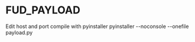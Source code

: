 # FUD_PAYLOAD
Edit host and port
compile with pyinstaller
pyinstaller --noconsole --onefile payload.py
